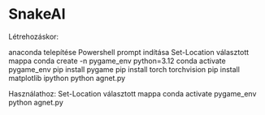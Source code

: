 # SnakeAI
Létrehozáskor:

anaconda telepítése
Powershell prompt indítása
Set-Location választott mappa
conda create -n  pygame_env python=3.12
conda activate pygame_env
pip install pygame
pip install torch torchvision
pip install matplotlib ipython
python agnet.py

Használathoz:
Set-Location választott mappa
conda activate pygame_env
python agnet.py
